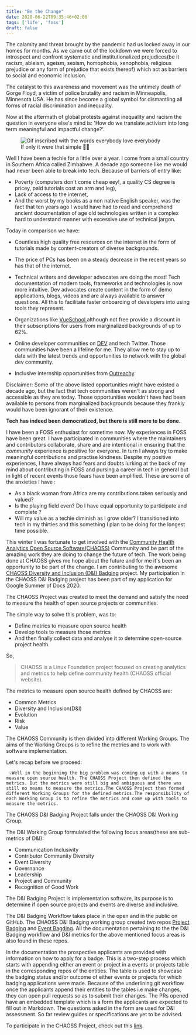 ```yaml
---
title: "Be the Change"
date: 2020-06-22T09:35:46+02:00
tags: ['life', 'foss']
draft: false
---
```

The calamity and threat brought by the pandemic had us locked away in our homes for months. 
As we came out of the lockdown we were forced to introspect and confront systematic and institutionalized prejudices(be it racism, ableism, ageism, sexism, homophobia, xenophobia, religious prejudice or any form of prejudice that exists thereof) which act as barriers to social and economic inclusion.

The catalyst to this awareness and movement was the untimely death of Gorge Floyd, a victim of police brutality and racism in Minneapolis, Minnesota USA. He has since become a global symbol for dismantling all forms of racial discrimination and inequality.

Now at the aftermath of global protests against inequality and racism the question in everyone else's mind is: 'How do we translate activism into long term meaningful and impactful change?'.

<figure>
<img src="https://media.giphy.com/media/fYfh8DBB6JxcqXK5Cr/giphy.gif" alt="Gif inscribed with the words everybody love everybody">
<figcaption>If only it were that simple 🤦🏾</figcaption>
</figure>

Well I have been a techie for a little over a year. I come from a small country in Southern Africa called Zimbabwe. A decade ago someone like me would had never been able to break into tech. Because of barriers of entry like:
* Poverty (computers don't come cheap eey!, a quality CS degree is pricey, paid tutorials cost an arm and leg), 
* Lack of access to the internet, 
* And the worst by my books as a non native English speaker, was the fact that ten years ago I would have had to read and comprehend ancient documentation of age old technologies written in a complex hard to understand manner with excessive use of technical jargon.

Today in comparison we have:
* Countless high quality free resources on the internet in the form of tutorials made by content-creators of diverse backgrounds.

* The price of PCs has been on a steady decrease in the recent years so has that of the internet.

* Technical writers and developer advocates are doing the most! Tech documentation of modern tools, frameworks and technologies is now more intuitive. Dev advocates create content in the form of demo applications, blogs, videos and are always available to answer questions. All this to facilitate faster onboarding of developers into using tools they represent.

* Organizations like <a href="https://vueschool.io/" class="article-link">VueSchool </a> although not free provide a discount in their subscriptions for users from marginalized backgrounds of up to 62%.

* Online developer communities on <a href="https://dev.to/" class="article-link">DEV</a> and tech Twitter. Those communities have been a lifeline for me. They allow me to stay up to date with the latest trends and opportunities to network with the global dev community.

* Inclusive internship opportunities from <a href="https://www.outreachy.org/" class="article-link">Outreachy</a>.

<p class="highlight-content">
Disclaimer: Some of the above listed opportunities might have existed a decade ago, but the fact that tech communities weren't as strong and accessible as they are today. Those opportunities wouldn't have had been available to persons from marginalized backgrounds because they frankly would have been ignorant of their existence.
</p>

**Tech has indeed been democratized, but there is still more to be done.**

I have been a FOSS enthusiast for sometime now. My experiences in FOSS have been great. I have participated in communities where the maintainers and contributors collaborate, share and are intentional in ensuring that the _community_ experience is positive for everyone. In turn I always try to make meaningful contributions and practise kindness. Despite my positive experiences, I have always had fears and doubts lurking at the back of my mind about contributing in FOSS and pursing a career in tech in general but in light of recent events those fears have been amplified. These are some of the anxieties I have :

* As a black woman from Africa are my contributions taken seriously and valued?
* Is the playing field even? Do I have equal opportunity to participate and complete ?
* Will my value as a techie diminish as I grow older? I transitioned into tech in my thirties and this something I plan to be doing for the longest time possible.

This winter I was fortunate to get involved with the <a href="https://chaoss.community/" class="article-link">Community Health Analytics Open Source Software(CHAOSS)</a> Community and be part of the amazing work they are doing to change the future of tech. The work being done at CHAOSS gives me hope about the future and for me it's been an opportunity to be part of the change.
I am contributing to the awesome <a href="https://github.com/badging" class="article-link">CHAOSS Diversity and Inclusion (D&I) Badging</a> project. My participation in the CHAOSS D&I Badging project has been part of my application for Google Summer of Docs 2020. 

The CHAOSS Project was created to meet the demand and satisfy the need to measure the health of open source projects or communities.

The simple way to solve this problem, was to:
* Define metrics to measure open source health
* Develop tools to measure those metrics
* And then finally collect data and analyse it to determine open-source project health.

So, 

> CHAOSS is a Linux Foundation project focused on creating analytics and metrics to help define community health (CHAOSS official website).

The metrics to measure open source health defined by CHAOSS are:
* Common Metrics
* Diversity and Inclusion(D&I)
* Evolution
* Risk
* Value

The CHAOSS Community is then divided into different Working Groups. The aims of the Working Groups is to refine the metrics and to work with software implementation.

Let's recap before we proceed:


`
💡Well in the beginning the big problem was coming up with a means to measure open source health. The CHAOSS Project then defined the metrics. But the metrics were still big and ambiguous and there was still no means to measure the metrics.The CHAOSS Project then formed different Working Groups for the defined metrics.The responsibility of each Working Group is to refine the metrics and come up with tools to measure the metrics.`

The CHAOSS D&I Badging Project falls under the CHAOSS D&I Working Group. 

The D&I Working Group formulated the following focus areas(these are sub-metrics of D&I):
* Communication Inclusivity
* Contributor Community Diversity
* Event Diversity
* Governance
* Leadership
* Project and Community
* Recognition of Good Work

The D&I Badging Project is implementation software, its purpose is to determine if open source projects and events are diverse and inclusive.

The D&I Badging Workflow takes place in the open and in the public on GitHub. The CHAOSS D&I Badging working group created two repos <a href="https://github.com/badging/project-diversity-and-inclusion" class="article-link">Project Badging</a> and <a href="https://github.com/badging/event-diversity-and-inclusion" src="article-link"> Event Bagding</a>. All the documentation pertaining to the the D&I Badging workflow and D&I metrics for the above mentioned focus areas is also found in these repos.

In the documentation the prospective applicants are provided with information on how to apply for a badge. This is a two-step process which starts with appending either an event or project in a events or projects table in the corresponding repos of the entities. The table is used to showcase the badging status and/or outcome of either events or projects for which badging applications were made. Because of the underlining git workflow once the applicants append their entities to the tables i.e make changes, they can open pull requests so as to submit their changes. The PRs opened have an embedded template which is a form the applicants are expected to fill out in Markdown. The questions asked in the form are used for D&I assessment.
So far review guides or specifications are yet to be advised.

To participate in the CHAOSS Project, check out this <a href="https://chaoss.community/participate/" class="article-link">link</a>.
